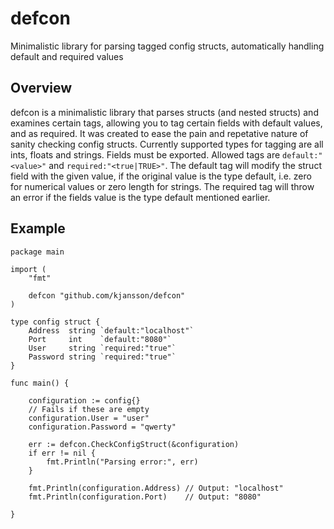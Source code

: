 # defcon
Minimalistic library for parsing tagged config structs, automatically handling default and required values

## Overview
defcon is a minimalistic library that parses structs (and nested structs) and examines certain tags, allowing you to tag certain fields with default values, and as required. It was created to ease the pain and repetative nature of sanity checking config structs.
Currently supported types for tagging are all ints, floats and strings. Fields must be exported.
Allowed tags are `default:"<value>"` and `required:"<true|TRUE>"`. The default tag will modify the struct field with the given value, if the original value is the type default, i.e. zero for numerical values or zero length for strings. The required tag will throw an error if the fields value is the type default mentioned earlier.

## Example

```
package main

import (
	"fmt"

	defcon "github.com/kjansson/defcon"
)

type config struct {
	Address  string `default:"localhost"`
	Port     int    `default:"8080"`
	User     string `required:"true"`
	Password string `required:"true"`
}

func main() {

	configuration := config{}
	// Fails if these are empty
	configuration.User = "user"
	configuration.Password = "qwerty"

	err := defcon.CheckConfigStruct(&configuration)
	if err != nil {
		fmt.Println("Parsing error:", err)
	}

	fmt.Println(configuration.Address) // Output: "localhost"
	fmt.Println(configuration.Port)    // Output: "8080"

}
```